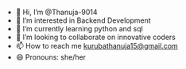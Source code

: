 - 👋 Hi, I’m @Thanuja-9014
- 👀 I’m interested in Backend Development 
- 🌱 I’m currently learning python and sql
- 💞️ I’m looking to collaborate on innovative coders
- 📫 How to reach me kurubathanuja15@gmail.com
- 😄 Pronouns: she/her
  

<!---
Thanuja-9014/Thanuja-9014 is a ✨ special ✨ repository because its `README.md` (this file) appears on your GitHub profile.
You can click the Preview link to take a look at your changes.
--->
